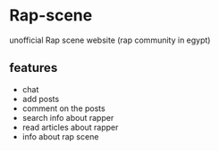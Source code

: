 # Rap-scene
unofficial Rap scene website
(rap community in egypt)

## features 

<ul>
<li>chat</li>
<li>add posts</li>
<li>comment on the posts</li>
<li>search info about rapper</li>
<li>read articles about rapper</li>
<li> info about rap scene</li>
</ul>

